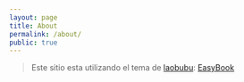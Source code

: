 ```yaml
---
layout: page
title: About
permalink: /about/
public: true
---
```




> Este sitio esta utilizando el tema de [laobubu](http://laobubu.net): [EasyBook](https://github.com/laobubu/jekyll-theme-EasyBook)
